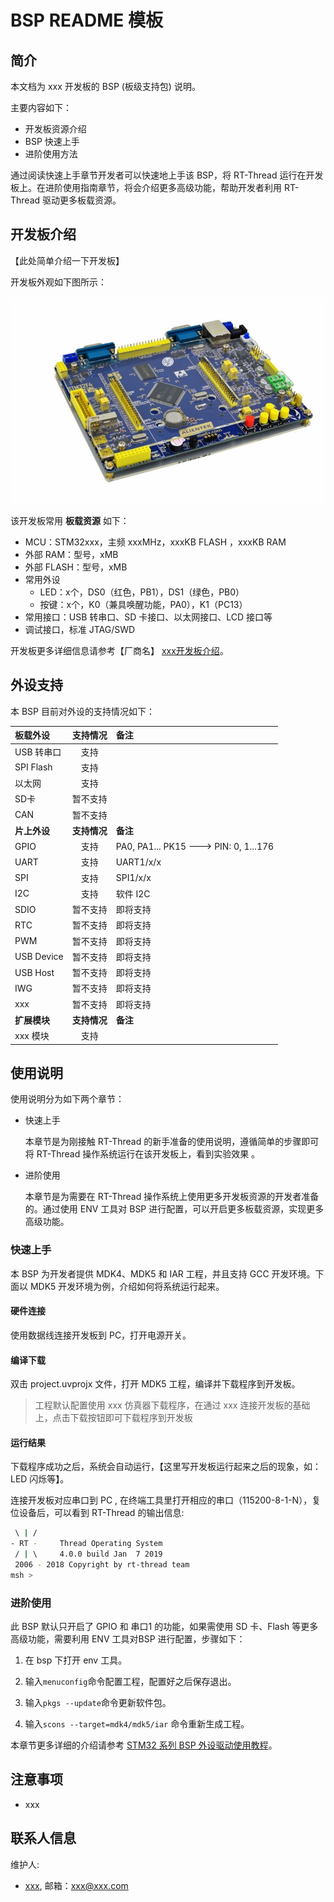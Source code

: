 # BSP README 模板

## 简介

本文档为 xxx 开发板的 BSP (板级支持包) 说明。

主要内容如下：

- 开发板资源介绍
- BSP 快速上手
- 进阶使用方法

通过阅读快速上手章节开发者可以快速地上手该 BSP，将 RT-Thread 运行在开发板上。在进阶使用指南章节，将会介绍更多高级功能，帮助开发者利用 RT-Thread 驱动更多板载资源。

## 开发板介绍

【此处简单介绍一下开发板】

开发板外观如下图所示：

![board](figures/board.png)

该开发板常用 **板载资源** 如下：

- MCU：STM32xxx，主频 xxxMHz，xxxKB FLASH ，xxxKB RAM
- 外部 RAM：型号，xMB
- 外部 FLASH：型号，xMB
- 常用外设
  - LED：x个，DS0（红色，PB1），DS1（绿色，PB0）
  - 按键：x个，K0（兼具唤醒功能，PA0），K1（PC13）
- 常用接口：USB 转串口、SD 卡接口、以太网接口、LCD 接口等
- 调试接口，标准 JTAG/SWD

开发板更多详细信息请参考【厂商名】 [xxx开发板介绍](https://xxx)。

## 外设支持

本 BSP 目前对外设的支持情况如下：

| **板载外设**      | **支持情况** | **备注**                              |
| :----------------- | :----------: | :------------------------------------- |
| USB 转串口        |     支持     |                                       |
| SPI Flash         |     支持     |                                       |
| 以太网            |     支持     |                                       |
| SD卡              |   暂不支持   |                                       |
| CAN               |   暂不支持   |                                       |
| **片上外设**      | **支持情况** | **备注**                              |
| GPIO              |     支持     | PA0, PA1... PK15 ---> PIN: 0, 1...176 |
| UART              |     支持     | UART1/x/x                             |
| SPI               |     支持     | SPI1/x/x                              |
| I2C               |     支持     | 软件 I2C                              |
| SDIO              |   暂不支持   | 即将支持                              |
| RTC               |   暂不支持   | 即将支持                              |
| PWM               |   暂不支持   | 即将支持                              |
| USB Device        |   暂不支持   | 即将支持                              |
| USB Host          |   暂不支持   | 即将支持                              |
| IWG               |   暂不支持   | 即将支持                              |
| xxx               |   暂不支持   | 即将支持                              |
| **扩展模块**      | **支持情况** | **备注**                              |
|     xxx 模块      |   支持   |                                      |

## 使用说明

使用说明分为如下两个章节：

- 快速上手

    本章节是为刚接触 RT-Thread 的新手准备的使用说明，遵循简单的步骤即可将 RT-Thread 操作系统运行在该开发板上，看到实验效果 。

- 进阶使用

    本章节是为需要在 RT-Thread 操作系统上使用更多开发板资源的开发者准备的。通过使用 ENV 工具对 BSP 进行配置，可以开启更多板载资源，实现更多高级功能。


### 快速上手

本 BSP 为开发者提供 MDK4、MDK5 和 IAR 工程，并且支持 GCC 开发环境。下面以 MDK5 开发环境为例，介绍如何将系统运行起来。

#### 硬件连接

使用数据线连接开发板到 PC，打开电源开关。

#### 编译下载

双击 project.uvprojx 文件，打开 MDK5 工程，编译并下载程序到开发板。

> 工程默认配置使用 xxx 仿真器下载程序，在通过 xxx 连接开发板的基础上，点击下载按钮即可下载程序到开发板

#### 运行结果

下载程序成功之后，系统会自动运行，【这里写开发板运行起来之后的现象，如：LED 闪烁等】。

连接开发板对应串口到 PC , 在终端工具里打开相应的串口（115200-8-1-N），复位设备后，可以看到 RT-Thread 的输出信息:

```bash
 \ | /
- RT -     Thread Operating System
 / | \     4.0.0 build Jan  7 2019
 2006 - 2018 Copyright by rt-thread team
msh >
```
### 进阶使用

此 BSP 默认只开启了 GPIO 和 串口1 的功能，如果需使用 SD 卡、Flash 等更多高级功能，需要利用 ENV 工具对BSP 进行配置，步骤如下：

1. 在 bsp 下打开 env 工具。

2. 输入`menuconfig`命令配置工程，配置好之后保存退出。

3. 输入`pkgs --update`命令更新软件包。

4. 输入`scons --target=mdk4/mdk5/iar` 命令重新生成工程。

本章节更多详细的介绍请参考 [STM32 系列 BSP 外设驱动使用教程](../docs/STM32系列BSP外设驱动使用教程.md)。

## 注意事项

- xxx

## 联系人信息

维护人:

-  [xxx](https://个人主页), 邮箱：<xxx@xxx.com>